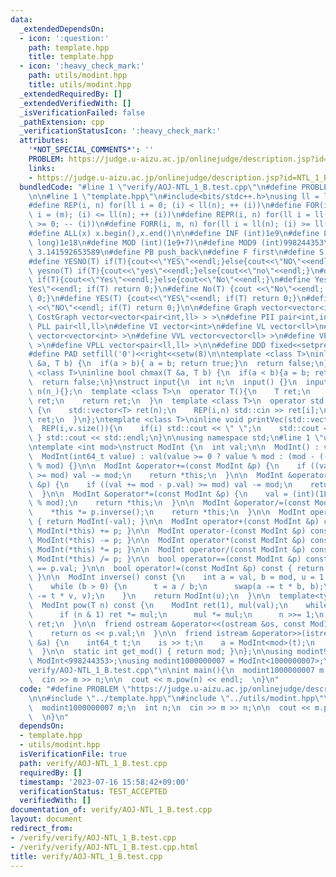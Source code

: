 ```yaml
---
data:
  _extendedDependsOn:
  - icon: ':question:'
    path: template.hpp
    title: template.hpp
  - icon: ':heavy_check_mark:'
    path: utils/modint.hpp
    title: utils/modint.hpp
  _extendedRequiredBy: []
  _extendedVerifiedWith: []
  _isVerificationFailed: false
  _pathExtension: cpp
  _verificationStatusIcon: ':heavy_check_mark:'
  attributes:
    '*NOT_SPECIAL_COMMENTS*': ''
    PROBLEM: https://judge.u-aizu.ac.jp/onlinejudge/description.jsp?id=NTL_1_B
    links:
    - https://judge.u-aizu.ac.jp/onlinejudge/description.jsp?id=NTL_1_B
  bundledCode: "#line 1 \"verify/AOJ-NTL_1_B.test.cpp\"\n#define PROBLEM \"https://judge.u-aizu.ac.jp/onlinejudge/description.jsp?id=NTL_1_B\"\
    \n\n#line 1 \"template.hpp\"\n#include<bits/stdc++.h>\nusing ll = long long;\n\
    #define REP(i, n) for(ll i = 0; (i) < ll(n); ++ (i))\n#define FOR(i, m, n) for(ll\
    \ i = (m); (i) <= ll(n); ++ (i))\n#define REPR(i, n) for(ll i = ll(n) - 1; (i)\
    \ >= 0; -- (i))\n#define FORR(i, m, n) for(ll i = ll(n); (i) >= ll(m); -- (i))\n\
    #define ALL(x) x.begin(),x.end()\n\n#define INF (int)1e9\n#define LLINF (long\
    \ long)1e18\n#define MOD (int)(1e9+7)\n#define MOD9 (int)998244353\n#define PI\
    \ 3.141592653589\n#define PB push_back\n#define F first\n#define S second\n\n\
    #define YESNO(T) if(T){cout<<\"YES\"<<endl;}else{cout<<\"NO\"<<endl;}\n#define\
    \ yesno(T) if(T){cout<<\"yes\"<<endl;}else{cout<<\"no\"<<endl;}\n#define YesNo(T)\
    \ if(T){cout<<\"Yes\"<<endl;}else{cout<<\"No\"<<endl;}\n#define Yes(T) {cout<<\"\
    Yes\"<<endl; if(T) return 0;}\n#define No(T) {cout <<\"No\"<<endl; if(T) return\
    \ 0;}\n#define YES(T) {cout<<\"YES\"<<endl; if(T) return 0;}\n#define NO(T) {cout\
    \ <<\"NO\"<<endl; if(T) return 0;}\n\n#define Graph vector<vector<int> >\n#define\
    \ CostGraph vector<vector<pair<int,ll> > >\n#define PII pair<int,int>\n#define\
    \ PLL pair<ll,ll>\n#define VI vector<int>\n#define VL vector<ll>\n#define VVI\
    \ vector<vector<int> >\n#define VVL vector<vector<ll> >\n#define VPII vector<pair<int,int>\
    \ >\n#define VPLL vector<pair<ll,ll> >\n\n#define DDD fixed<<setprecision(10)\n\
    #define PAD setfill('0')<<right<<setw(8)\n\ntemplate <class T>\ninline bool chmin(T\
    \ &a, T b) {\n  if(a > b){ a = b; return true;}\n  return false;\n}\ntemplate\
    \ <class T>\ninline bool chmax(T &a, T b) {\n  if(a < b){a = b; return true;}\n\
    \  return false;\n}\nstruct input{\n  int n;\n  input() {}\n  input(int n_) :\
    \ n(n_){};\n  template <class T>\n  operator T(){\n    T ret;\n    std::cin >>\
    \ ret;\n    return ret;\n  }\n  template <class T>\n  operator std::vector<T>()\
    \ {\n    std::vector<T> ret(n);\n    REP(i,n) std::cin >> ret[i];\n    return\
    \ ret;\n  }\n};\ntemplate <class T>\ninline void printVec(std::vector<T> v){\n\
    \  REP(i,v.size()){\n    if(i) std::cout << \" \";\n    std::cout << v[i];\n \
    \ } std::cout << std::endl;\n}\n\nusing namespace std;\n#line 1 \"utils/modint.hpp\"\
    \ntemplate <int mod>\nstruct ModInt {\n  int val;\n\n  ModInt() : val(0) {}\n\n\
    \  ModInt(int64_t value) : val(value >= 0 ? value % mod : (mod - (-value) % mod)\
    \ % mod) {}\n\n  ModInt &operator+=(const ModInt &p) {\n    if ((val += p.val)\
    \ >= mod) val -= mod;\n    return *this;\n  }\n\n  ModInt &operator-=(const ModInt\
    \ &p) {\n    if ((val += mod - p.val) >= mod) val -= mod;\n    return *this;\n\
    \  }\n\n  ModInt &operator*=(const ModInt &p) {\n    val = (int)(1LL * val * p.val\
    \ % mod);\n    return *this;\n  }\n\n  ModInt &operator/=(const ModInt &p) {\n\
    \    *this *= p.inverse();\n    return *this;\n  }\n\n  ModInt operator-() const\
    \ { return ModInt(-val); }\n\n  ModInt operator+(const ModInt &p) const { return\
    \ ModInt(*this) += p; }\n\n  ModInt operator-(const ModInt &p) const { return\
    \ ModInt(*this) -= p; }\n\n  ModInt operator*(const ModInt &p) const { return\
    \ ModInt(*this) *= p; }\n\n  ModInt operator/(const ModInt &p) const { return\
    \ ModInt(*this) /= p; }\n\n  bool operator==(const ModInt &p) const { return val\
    \ == p.val; }\n\n  bool operator!=(const ModInt &p) const { return val != p.val;\
    \ }\n\n  ModInt inverse() const {\n    int a = val, b = mod, u = 1, v = 0, t;\n\
    \    while (b > 0) {\n      t = a / b;\n      swap(a -= t * b, b);\n      swap(u\
    \ -= t * v, v);\n    }\n    return ModInt(u);\n  }\n\n  template<typename T>\n\
    \  ModInt pow(T n) const {\n    ModInt ret(1), mul(val);\n    while (n > 0) {\n\
    \      if (n & 1) ret *= mul;\n      mul *= mul;\n      n >>= 1;\n    }\n    return\
    \ ret;\n  }\n\n  friend ostream &operator<<(ostream &os, const ModInt &p) {\n\
    \    return os << p.val;\n  }\n\n  friend istream &operator>>(istream &is, ModInt\
    \ &a) {\n    int64_t t;\n    is >> t;\n    a = ModInt<mod>(t);\n    return (is);\n\
    \  }\n\n  static int get_mod() { return mod; }\n};\n\nusing modint998244353 =\
    \ ModInt<998244353>;\nusing modint1000000007 = ModInt<1000000007>;\n#line 5 \"\
    verify/AOJ-NTL_1_B.test.cpp\"\n\nint main(){\n  modint1000000007 m;\n  int n;\n\
    \  cin >> m >> n;\n\n  cout << m.pow(n) << endl;  \n}\n"
  code: "#define PROBLEM \"https://judge.u-aizu.ac.jp/onlinejudge/description.jsp?id=NTL_1_B\"\
    \n\n#include \"../template.hpp\"\n#include \"../utils/modint.hpp\"\n\nint main(){\n\
    \  modint1000000007 m;\n  int n;\n  cin >> m >> n;\n\n  cout << m.pow(n) << endl;\
    \  \n}\n"
  dependsOn:
  - template.hpp
  - utils/modint.hpp
  isVerificationFile: true
  path: verify/AOJ-NTL_1_B.test.cpp
  requiredBy: []
  timestamp: '2023-07-16 15:58:42+09:00'
  verificationStatus: TEST_ACCEPTED
  verifiedWith: []
documentation_of: verify/AOJ-NTL_1_B.test.cpp
layout: document
redirect_from:
- /verify/verify/AOJ-NTL_1_B.test.cpp
- /verify/verify/AOJ-NTL_1_B.test.cpp.html
title: verify/AOJ-NTL_1_B.test.cpp
---
```

